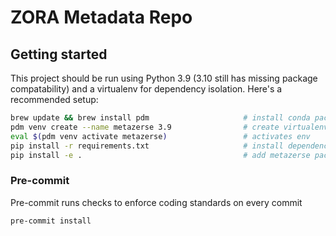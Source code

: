 # ZORA Metadata Repo

## Getting started

This project should be run using Python 3.9 (3.10 still has missing package compatability) and a virtualenv for dependency isolation. Here's a recommended setup:

```bash
brew update && brew install pdm                     # install conda package manager
pdm venv create --name metazerse 3.9                # create virtualenv named metazerse with py3.9
eval $(pdm venv activate metazerse)                 # activates env
pip install -r requirements.txt                     # install dependencies
pip install -e .                                    # add metazerse package to python path for easy dev
```

### Pre-commit

Pre-commit runs checks to enforce coding standards on every commit

```
pre-commit install
```
